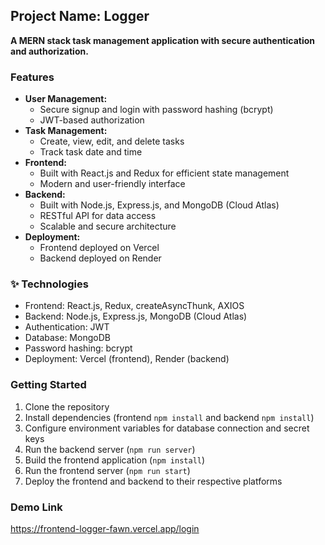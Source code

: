 ## Project Name: Logger

**A MERN stack task management application with secure authentication and authorization.**

### Features

* **User Management:**
    * Secure signup and login with password hashing (bcrypt)
    * JWT-based authorization
* **Task Management:**
    * Create, view, edit, and delete tasks
    * Track task date and time
* **Frontend:**
    * Built with React.js and Redux for efficient state management
    * Modern and user-friendly interface
* **Backend:**
    * Built with Node.js, Express.js, and MongoDB (Cloud Atlas)
    * RESTful API for data access
    * Scalable and secure architecture
* **Deployment:**
    * Frontend deployed on Vercel
    * Backend deployed on Render

### ✨ Technologies

* Frontend: React.js, Redux, createAsyncThunk, AXIOS
* Backend: Node.js, Express.js, MongoDB (Cloud Atlas)
* Authentication: JWT
* Database: MongoDB
* Password hashing: bcrypt
* Deployment: Vercel (frontend), Render (backend)

### Getting Started

1. Clone the repository
2. Install dependencies (frontend `npm install` and backend `npm install`)
3. Configure environment variables for database connection and secret keys
4. Run the backend server (`npm run server`)
5. Build the frontend application (`npm install`)
6. Run the frontend server (`npm run start`)
7. Deploy the frontend and backend to their respective platforms

### Demo Link

https://frontend-logger-fawn.vercel.app/login
